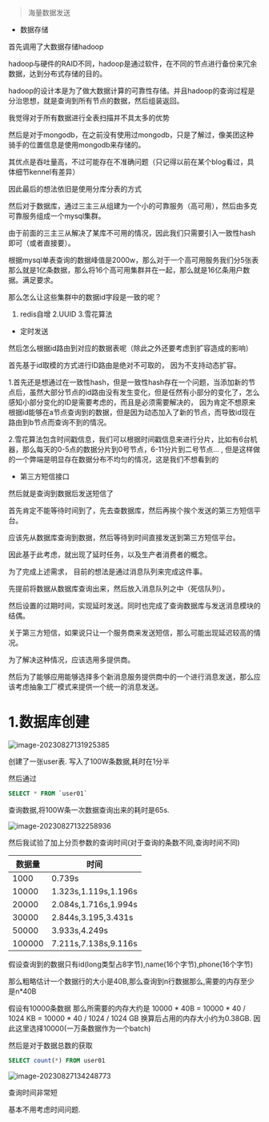 > 海量数据发送
> 

- 数据存储

首先调用了大数据存储hadoop

hadoop与硬件的RAID不同，hadoop是通过软件，在不同的节点进行备份来冗余数据，达到分布式存储的目的。

hadoop的设计本是为了做大数据计算的可靠性存储。并且hadoop的查询过程是分治思想，就是查询到所有节点的数据，然后组装返回。

我觉得对于所有数据进行全表扫描并不具太多的优势

然后是对于mongodb，在之前没有使用过mongodb，只是了解过，像美团这种骑手的位置信息是使用mongodb来存储的。

其优点是吞吐量高，不过可能存在不准确问题（只记得以前在某个blog看过，具体细节kennel有差异）

 

因此最后的想法依旧是使用分库分表的方式

然后对于数据库，通过三主三从组建为一个小的可靠服务（高可用），然后由多克可靠服务组成一个mysql集群。



由于前面的三主三从解决了某库不可用的情况，因此我们只需要引入一致性hash即可（或者直接要）。

根据mysql单表查询的数据峰值是2000w，那么对于一个高可用服务我们分5张表那么就是1亿条数据，那么将16个高可用集群并在一起，那么就是16亿条用户数据。满足要求。

那么怎么让这些集群中的数据id字段是一致的呢？

1. redis自增 2.UUID 3.雪花算法



- 定时发送

然后怎么根据id路由到对应的数据表呢（除此之外还要考虑到扩容造成的影响）

首先基于id取模的方式进行ID路由是绝对不可取的， 因为不支持动态扩容。

1.首先还是想通过在一致性hash，但是一致性hash存在一个问题，当添加新的节点后，虽然大部分节点的id路由没有发生变化，但是任然有小部分的变化了，怎么感知小部分变化的ID是需要考虑的，而且是必须需要解决的， 因为肯定不想原来根据id能够在a节点查询到的数据，但是因为动态加入了新的节点，而导致id现在路由到b节点而查询不到的情况。

2.雪花算法包含时间戳信息，我们可以根据时间戳信息来进行分片，比如有6台机器，那么每天的0-5点的数据分片到0号节点，6-11分片到二号节点... , 但是这样做的一个弊端是明显存在数据分布不均匀的情况，这是我们不想看到的





- 第三方短信接口

然后就是查询到数据后发送短信了

首先肯定不能等待时间到了，先去查数据库，然后再挨个挨个发送的第三方短信平台。

应该先从数据库查询到数据，然后等待到时间直接发送到第三方短信平台。

因此基于此考虑，就出现了延时任务，以及生产者消费者的概念。

为了完成上述需求， 目前的想法是通过消息队列来完成这件事。

先提前将数据从数据库查询出来，然后放入消息队列之中（死信队列）。

然后设置的过期时间，实现延时发送。同时也完成了查询数据库与发送消息模块的结偶。





关于第三方短信，如果说只让一个服务商来发送短信，那么可能出现延迟较高的情况。

为了解决这种情况，应该选用多提供商。

然后为了能够应用能够选择多个新消息服务提供商中的一个进行消息发送，那么应该考虑抽象工厂模式来提供一个统一的消息发送。







# 1.数据库创建

![image-20230827131925385](https://woldier-pic-repo-1309997478.cos.ap-chengdu.myqcloud.com/woldier/2023%2F08%2F19b635de62fafdf34a2ff80645ded744.png)

创建了一张user表. 写入了100W条数据,耗时在1分半

然后通过

```sql
SELECT * FROM `user01`
```

查询数据,将100W条一次数据查询出来的耗时是65s.

![image-20230827132258936](https://woldier-pic-repo-1309997478.cos.ap-chengdu.myqcloud.com/woldier/2023%2F08%2F7f56c9367043dee15c4410ed4cadd8bb.png)





然后我试验了加上分页参数的查询时间(对于查询的条数不同,查询时间不同)

| 数据量 | 时间                 |
| ------ | -------------------- |
| 1000   | 0.739s               |
| 10000  | 1.323s,1.119s,1.196s |
| 20000  | 2.084s,1.716s,1.994s |
| 30000  | 2.844s,3.195,3.431s  |
| 50000  | 3.933s,4.249s        |
| 100000 | 7.211s,7.138s,9.116s |



假设查询到的数据只有id(long类型占8字节),name(16个字节),phone(16个字节)

那么粗略估计一个数据行的大小是40B,那么查询到n行数据那么,需要的内存至少是n*40B

假设有10000条数据 那么所需要的内存大约是 10000 * 40B  = 10000 * 40 / 1024 KB = 10000 * 40 / 1024 / 1024 GB  换算后占用的内存大小约为0.38GB. 因此这里选择10000(一万条数据作为一个batch)



然后是对于数据总数的获取

```sql
SELECT count(*) FROM user01 
```

![image-20230827134248773](https://woldier-pic-repo-1309997478.cos.ap-chengdu.myqcloud.com/woldier/2023%2F08%2Fb603b05ae79abdcfd729905a2aa8d1a3.png)

查询时间非常短

基本不用考虑时间问题.







